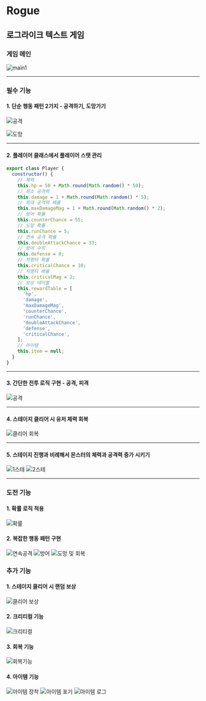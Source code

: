 # Rogue

## 로그라이크 텍스트 게임

### 게임 메인

![main1](https://github.com/user-attachments/assets/b6abc2b8-29f8-4d21-8485-d595c1f54f5a)

---

### 필수 기능

#### 1. 단순 행동 패턴 2가지 - 공격하기, 도망가기

![공격](https://github.com/user-attachments/assets/aa129561-79b3-45da-942d-1e380be40ea8)

![도망](https://github.com/user-attachments/assets/0fddec2a-334d-4b8f-bfe4-e53fc6f7130d)

---
#### 2. 플레이어 클래스에서 플레이어 스탯 관리
```js
export class Player {
  constructor() {
    // 체력
    this.hp = 50 + Math.round(Math.random() * 50);
    // 최소 공격력
    this.damage = 1 + Math.round(Math.random() * 5);
    // 최대 공격력 배율
    this.maxDamageMag = 1 + Math.round(Math.random() * 2);
    // 방어 확률
    this.counterChance = 55;
    // 도망 확률
    this.runChance = 5;
    // 연속 공격 확률
    this.doubleAttackChance = 33;
    // 방어 수치
    this.defense = 0;
    // 치명타 확률
    this.criticalChance = 10;
    // 치명타 배율
    this.criticalMag = 2;
    // 보상 테이블
    this.rewardTable = [
      'hp',
      'damage',
      'maxDamageMag',
      'counterChance',
      'runChance',
      'doubleAttackChance',
      'defense',
      'criticalChance',
    ];
    // 아이템
    this.item = null;
  }
}
```

---
#### 3. 간단한 전투 로직 구현 - 공격, 피격
![공격](https://github.com/user-attachments/assets/aa129561-79b3-45da-942d-1e380be40ea8)

---
#### 4. 스테이지 클리어 시 유저 체력 회복
![클리어 회복](https://github.com/user-attachments/assets/91bdbdab-f6b6-47c4-b150-be3e2439bb00)

---
#### 5. 스테이지 진행과 비례해서 몬스터의 체력과 공격력 증가 시키기
![1스테](https://github.com/user-attachments/assets/c3d315d8-ef09-4f35-baa3-b386418d8cd5)
![2스테](https://github.com/user-attachments/assets/f90ca3fe-0b5a-4df1-880a-d36db5413494)

---
### 도전 기능

#### 1. 확률 로직 적용
![확률](https://github.com/user-attachments/assets/c01711d1-9883-4240-b2d9-38e3cc0c01e2)

#### 2. 복잡한 행동 패턴 구현
![연속공격](https://github.com/user-attachments/assets/8b308661-d6f4-403d-aa5a-4b4012d9dadc)
![방어](https://github.com/user-attachments/assets/31f6698c-0c9a-4251-9eb3-aba4c203e9f1)
![도망 및 회복](https://github.com/user-attachments/assets/6350e1cb-2ae3-4660-abab-a2acb201bae6)

### 추가 기능

#### 1. 스테이지 클리어 시 랜덤 보상
![클리어 보상](https://github.com/user-attachments/assets/d4bcb366-127a-4df8-a5ab-f33eb92b1ce1)


#### 2. 크리티컬 기능
![크리티컬](https://github.com/user-attachments/assets/a4918519-62a6-4c72-a340-eeca9a72f9f8)

#### 3. 회복 기능
![회복기능](https://github.com/user-attachments/assets/bc60c20f-9b3a-400e-b663-2980cd6d2f67)

#### 4. 아이템 기능
![아이템 장착](https://github.com/user-attachments/assets/be530cb3-bdfa-46bb-b641-cafac2a4de3d)
![아이템 포기](https://github.com/user-attachments/assets/b5f8dc27-e839-49e2-8e18-bd1aabd644a4)
![아이템 로그](https://github.com/user-attachments/assets/9bcb883f-862b-4c88-acf6-a724865c593b)
